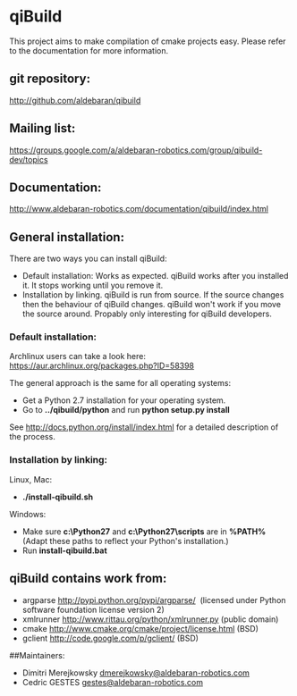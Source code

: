 # qiBuild

This project aims to make compilation of cmake projects easy.
Please refer to the documentation for more information.

## git repository:
http://github.com/aldebaran/qibuild

## Mailing list:
https://groups.google.com/a/aldebaran-robotics.com/group/qibuild-dev/topics

## Documentation:
http://www.aldebaran-robotics.com/documentation/qibuild/index.html

## General installation:

There are two ways you can install qiBuild:

*  Default installation: Works as expected. qiBuild works after you installed it. It stops working until you remove it.
*  Installation by linking. qiBuild is run from source. If the source changes then the behaviour of qiBuild changes. qiBuild won't work if you move the source around. Propably only interesting for qiBuild developers.

### Default installation:

Archlinux users can take a look here: https://aur.archlinux.org/packages.php?ID=58398

The general approach is the same for all operating systems:

* Get a Python 2.7 installation for your operating system.
* Go to __../qibuild/python__ and run __python setup.py install__

See http://docs.python.org/install/index.html for a detailed description of the process.

### Installation by linking:

Linux, Mac:

* __./install-qibuild.sh__

Windows:

* Make sure __c:\Python27__ and __c:\Python27\scripts__ are in __%PATH%__ (Adapt these paths to reflect your Python's installation.)
* Run __install-qibuild.bat__

## qiBuild contains work from:

* argparse http://pypi.python.org/pypi/argparse/  (licensed under Python software foundation license version 2)
* xmlrunner http://www.rittau.org/python/xmlrunner.py (public domain)
* cmake http://www.cmake.org/cmake/project/license.html (BSD)
* gclient http://code.google.com/p/gclient/ (BSD)

##Maintainers:

* Dimitri Merejkowsky <dmerejkowsky@aldebaran-robotics.com>
* Cedric GESTES <gestes@aldebaran-robotics.com>
